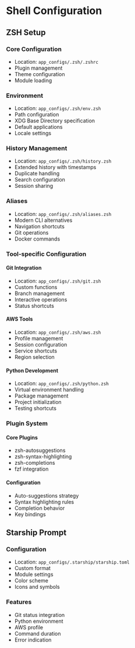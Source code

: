 # Shell Configuration

## ZSH Setup

### Core Configuration

- Location: `app_configs/.zsh/.zshrc`
- Plugin management
- Theme configuration
- Module loading

### Environment

- Location: `app_configs/.zsh/env.zsh`
- Path configuration
- XDG Base Directory specification
- Default applications
- Locale settings

### History Management

- Location: `app_configs/.zsh/history.zsh`
- Extended history with timestamps
- Duplicate handling
- Search configuration
- Session sharing

### Aliases

- Location: `app_configs/.zsh/aliases.zsh`
- Modern CLI alternatives
- Navigation shortcuts
- Git operations
- Docker commands

### Tool-specific Configuration

#### Git Integration

- Location: `app_configs/.zsh/git.zsh`
- Custom functions
- Branch management
- Interactive operations
- Status shortcuts

#### AWS Tools

- Location: `app_configs/.zsh/aws.zsh`
- Profile management
- Session configuration
- Service shortcuts
- Region selection

#### Python Development

- Location: `app_configs/.zsh/python.zsh`
- Virtual environment handling
- Package management
- Project initialization
- Testing shortcuts

### Plugin System

#### Core Plugins

- zsh-autosuggestions
- zsh-syntax-highlighting
- zsh-completions
- fzf integration

#### Configuration

- Auto-suggestions strategy
- Syntax highlighting rules
- Completion behavior
- Key bindings

## Starship Prompt

### Configuration

- Location: `app_configs/.starship/starship.toml`
- Custom format
- Module settings
- Color scheme
- Icons and symbols

### Features

- Git status integration
- Python environment
- AWS profile
- Command duration
- Error indication